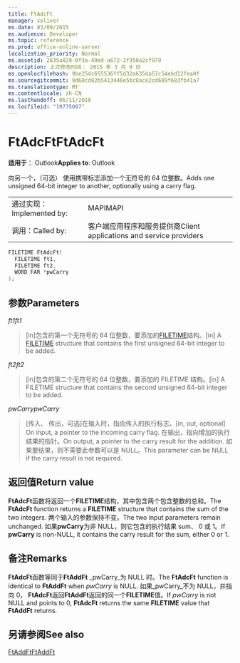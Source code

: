 ```yaml
---
title: FtAdcFt
manager: soliver
ms.date: 03/09/2015
ms.audience: Developer
ms.topic: reference
ms.prod: office-online-server
localization_priority: Normal
ms.assetid: 2635a829-0f3a-49ed-a672-2f350a2cf979
description: 上次修改时间： 2015 年 3 月 9 日
ms.openlocfilehash: 9be25dc655536ff5d32a635da57c54ebd12fea0f
ms.sourcegitcommit: 9d60cd82b5413446e5bc8ace2cd689f683fb41a7
ms.translationtype: MT
ms.contentlocale: zh-CN
ms.lasthandoff: 06/11/2018
ms.locfileid: "19775007"
---
```

# <a name="ftadcft"></a><span data-ttu-id="c6d5e-103">FtAdcFt</span><span class="sxs-lookup"><span data-stu-id="c6d5e-103">FtAdcFt</span></span>

  
  
<span data-ttu-id="c6d5e-104">**适用于**： Outlook</span><span class="sxs-lookup"><span data-stu-id="c6d5e-104">**Applies to**: Outlook</span></span> 
  
<span data-ttu-id="c6d5e-105">向另一个，（可选） 使用携带标志添加一个无符号的 64 位整数。</span><span class="sxs-lookup"><span data-stu-id="c6d5e-105">Adds one unsigned 64-bit integer to another, optionally using a carry flag.</span></span>
  
|||
|:-----|:-----|
|<span data-ttu-id="c6d5e-106">通过实现：</span><span class="sxs-lookup"><span data-stu-id="c6d5e-106">Implemented by:</span></span>  <br/> |<span data-ttu-id="c6d5e-107">MAPI</span><span class="sxs-lookup"><span data-stu-id="c6d5e-107">MAPI</span></span>  <br/> |
|<span data-ttu-id="c6d5e-108">调用：</span><span class="sxs-lookup"><span data-stu-id="c6d5e-108">Called by:</span></span>  <br/> |<span data-ttu-id="c6d5e-109">客户端应用程序和服务提供商</span><span class="sxs-lookup"><span data-stu-id="c6d5e-109">Client applications and service providers</span></span>  <br/> |
   
```cpp
FILETIME FtAdcFt( 
  FILETIME ft1, 
  FILETIME ft2, 
  WORD FAR *pwCarry
);
```

## <a name="parameters"></a><span data-ttu-id="c6d5e-110">参数</span><span class="sxs-lookup"><span data-stu-id="c6d5e-110">Parameters</span></span>

 <span data-ttu-id="c6d5e-111">_ft1_</span><span class="sxs-lookup"><span data-stu-id="c6d5e-111">_ft1_</span></span>
  
> <span data-ttu-id="c6d5e-112">[in]包含的第一个无符号的 64 位整数，要添加的[FILETIME](filetime.md)结构。</span><span class="sxs-lookup"><span data-stu-id="c6d5e-112">[in] A [FILETIME](filetime.md) structure that contains the first unsigned 64-bit integer to be added.</span></span> 
    
 <span data-ttu-id="c6d5e-113">_ft2_</span><span class="sxs-lookup"><span data-stu-id="c6d5e-113">_ft2_</span></span>
  
> <span data-ttu-id="c6d5e-114">[in]包含的第二个无符号的 64 位整数，要添加的 FILETIME 结构。</span><span class="sxs-lookup"><span data-stu-id="c6d5e-114">[in] A FILETIME structure that contains the second unsigned 64-bit integer to be added.</span></span>
    
 <span data-ttu-id="c6d5e-115">_pwCarry_</span><span class="sxs-lookup"><span data-stu-id="c6d5e-115">_pwCarry_</span></span>
  
> <span data-ttu-id="c6d5e-116">[传入、 传出，可选]在输入时，指向传入的执行标志。</span><span class="sxs-lookup"><span data-stu-id="c6d5e-116">[in, out, optional] On input, a pointer to the incoming carry flag.</span></span> <span data-ttu-id="c6d5e-117">在输出，指向增加的执行结果的指针。</span><span class="sxs-lookup"><span data-stu-id="c6d5e-117">On output, a pointer to the carry result for the addition.</span></span> <span data-ttu-id="c6d5e-118">如果要结果，则不需要此参数可以是 NULL。</span><span class="sxs-lookup"><span data-stu-id="c6d5e-118">This parameter can be NULL if the carry result is not required.</span></span>
    
## <a name="return-value"></a><span data-ttu-id="c6d5e-119">返回值</span><span class="sxs-lookup"><span data-stu-id="c6d5e-119">Return value</span></span>

<span data-ttu-id="c6d5e-120">**FtAdcFt**函数将返回一个**FILETIME**结构，其中包含两个包含整数的总和。</span><span class="sxs-lookup"><span data-stu-id="c6d5e-120">The **FtAdcFt** function returns a **FILETIME** structure that contains the sum of the two integers.</span></span> <span data-ttu-id="c6d5e-121">两个输入的参数保持不变。</span><span class="sxs-lookup"><span data-stu-id="c6d5e-121">The two input parameters remain unchanged.</span></span> <span data-ttu-id="c6d5e-122">如果**pwCarry**为非 NULL，则它包含的执行结果 sum、 0 或 1。</span><span class="sxs-lookup"><span data-stu-id="c6d5e-122">If **pwCarry** is non-NULL, it contains the carry result for the sum, either 0 or 1.</span></span> 
  
## <a name="remarks"></a><span data-ttu-id="c6d5e-123">备注</span><span class="sxs-lookup"><span data-stu-id="c6d5e-123">Remarks</span></span>

<span data-ttu-id="c6d5e-124">**FtAdcFt**函数等同于**FtAddFt** _pwCarry_为 NULL 时。</span><span class="sxs-lookup"><span data-stu-id="c6d5e-124">The **FtAdcFt** function is identical to **FtAddFt** when  _pwCarry_ is NULL.</span></span> <span data-ttu-id="c6d5e-125">如果_pwCarry_不为 NULL，并指向 0， **FtAdcFt**返回**FtAddFt**返回的同一个**FILETIME**值。</span><span class="sxs-lookup"><span data-stu-id="c6d5e-125">If  _pwCarry_ is not NULL and points to 0, **FtAdcFt** returns the same **FILETIME** value that **FtAddFt** returns.</span></span> 
  
## <a name="see-also"></a><span data-ttu-id="c6d5e-126">另请参阅</span><span class="sxs-lookup"><span data-stu-id="c6d5e-126">See also</span></span>



[<span data-ttu-id="c6d5e-127">FtAddFt</span><span class="sxs-lookup"><span data-stu-id="c6d5e-127">FtAddFt</span></span>](ftaddft.md)

